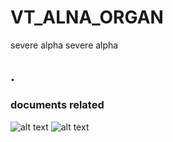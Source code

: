 # VT_ALNA_ORGAN
severe alpha severe alpha

## .

### documents related

![alt text](https://oddodd.org/lib/github/hsl1.jpg "HSV")
![alt text](https://oddodd.org/lib/github/hsl2.jpg "HSV")
